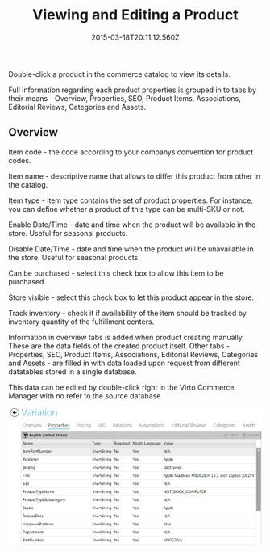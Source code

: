 ﻿---
title: Viewing and Editing a Product
description: Viewing and Editing a Product
layout: docs
date: 2015-03-18T20:11:12.560Z
priority: 6
---
Double-click a product in the commerce catalog to view its details.

Full information regarding each product properties is grouped in to tabs by their means - Overview, Properties, SEO, Product Items, Associations, Editorial Reviews, Categories and Assets.

## Overview

Item code - the code according to your companys convention for product codes.

Item name - descriptive name that allows to differ this product from other in the catalog.

Item type - item type contains the set of product properties. For instance, you can define whether a product of this type can be multi-SKU or not.

Enable Date/Time - date and time when the product will be available in the store. Useful for seasonal products.

Disable Date/Time - date and time when the product will be unavailable in the store. Useful for seasonal products.

Can be purchased - select this check box to allow this item to be purchased.

Store visible - select this check box to let this product appear in the store.

Track inventory - check it if availability of the item should be tracked by inventory quantity of the fulfillment centers.

Information in overview tabs is added when product creating manually. These are the data fields of the created product itself. Other tabs - Properties, SEO, Product Items, Associations, Editorial Reviews, Categories and Assets - are filled in with data loaded upon request from different datatables stored in a single database.

This data can be edited by double-click right in the Virto Commerce Manager with no refer to the source database.

<img src="../../../../assets/images/docs/image2014-2-3_15_38_41.png" />
